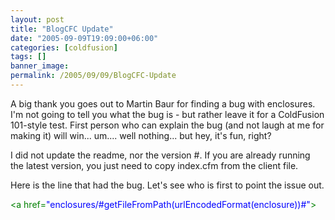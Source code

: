 ```yaml
---
layout: post
title: "BlogCFC Update"
date: "2005-09-09T19:09:00+06:00"
categories: [coldfusion]
tags: []
banner_image: 
permalink: /2005/09/09/BlogCFC-Update
---
```


A big thank you goes out to Martin Baur for finding a bug with enclosures. I'm not going to tell you what the bug is - but rather leave it for a ColdFusion 101-style test. First person who can explain the bug (and not laugh at me for making it) will win... um.... well nothing... but hey, it's fun, right?

I did not update the readme, nor the version #. If you are already running the latest version, you just need to copy index.cfm from the client file.

Here is the line that had the bug. Let's see who is first to point the issue out.

<div class="code"><FONT COLOR=GREEN>&lt;a href=<FONT COLOR=BLUE>"enclosures/#getFileFromPath(urlEncodedFormat(enclosure))#"</FONT>&gt;</FONT></div>